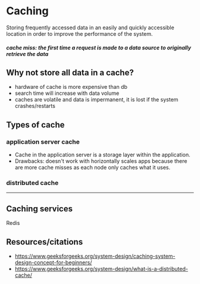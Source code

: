 # Caching

Storing frequently accessed data in an easily and quickly accessible location in order to improve the performance of the system.

##### cache miss: the first time a request is made to a data source to originally retrieve the data

## Why not store all data in a cache?
- hardware of cache is more expensive than db
- search time will increase with data volume
- caches are volatile and data is impermanent, it is lost if the system crashes/restarts

## Types of cache
### application server cache
- Cache in the application server is a storage layer within the application.
- Drawbacks: doesn't work with horizontally scales apps because there are more cache misses as each node only caches what it uses.

### distributed cache
___

## Caching services
Redis


## Resources/citations

- https://www.geeksforgeeks.org/system-design/caching-system-design-concept-for-beginners/
- https://www.geeksforgeeks.org/system-design/what-is-a-distributed-cache/
